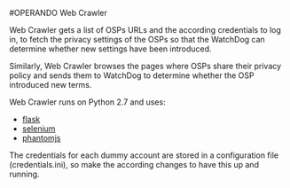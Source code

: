 #OPERANDO Web Crawler

Web Crawler gets a list of OSPs URLs and the according credentials to log in, to fetch the privacy settings of the OSPs so that the WatchDog can determine whether new settings have been introduced.

Similarly, Web Crawler browses the pages where OSPs share their privacy policy and sends them to WatchDog to determine whether the OSP introduced new terms.

Web Crawler runs on Python 2.7 and uses:
* [flask](http://flask.pocoo.org/)
* [selenium](http://www.seleniumhq.org/)
* [phantomjs](http://phantomjs.org/)

The credentials for each dummy account are stored in a configuration file (credentials.ini), so make the according changes to have this up and running.
